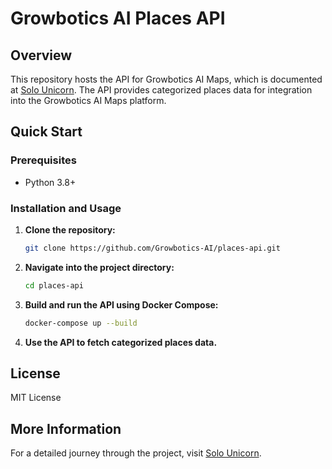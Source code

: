 # Growbotics AI Places API

## Overview
This repository hosts the API for Growbotics AI Maps, which is documented at [Solo Unicorn](https://solounicorn.substack.com/). The API provides categorized places data for integration into the Growbotics AI Maps platform.

## Quick Start

### Prerequisites
- Python 3.8+

### Installation and Usage
1. **Clone the repository:**
   ```bash
   git clone https://github.com/Growbotics-AI/places-api.git
   ```
2. **Navigate into the project directory:**
   ```bash
   cd places-api
   ```
3. **Build and run the API using Docker Compose:**
   ```bash
   docker-compose up --build
   ```
4. **Use the API to fetch categorized places data.**

## License
MIT License

## More Information
For a detailed journey through the project, visit [Solo Unicorn](https://solounicorn.substack.com/).
